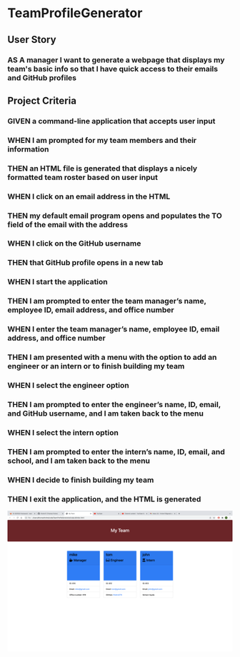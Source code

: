 # TeamProfileGenerator

## User Story
### AS A manager I want to generate a webpage that displays my team's basic info so that I have quick access to their emails and GitHub profiles

## Project Criteria
### GIVEN a command-line application that accepts user input
### WHEN I am prompted for my team members and their information
### THEN an HTML file is generated that displays a nicely formatted team roster based on user input
### WHEN I click on an email address in the HTML
### THEN my default email program opens and populates the TO field of the email with the address
### WHEN I click on the GitHub username
### THEN that GitHub profile opens in a new tab
### WHEN I start the application
### THEN I am prompted to enter the team manager’s name, employee ID, email address, and office number
### WHEN I enter the team manager’s name, employee ID, email address, and office number
### THEN I am presented with a menu with the option to add an engineer or an intern or to finish building my team
### WHEN I select the engineer option
### THEN I am prompted to enter the engineer’s name, ID, email, and GitHub username, and I am taken back to the menu
### WHEN I select the intern option
### THEN I am prompted to enter the intern’s name, ID, email, and school, and I am taken back to the menu
### WHEN I decide to finish building my team
### THEN I exit the application, and the HTML is generated

<img src="./Screen Shot 2022-02-28 at 8.30.22 AM.png">